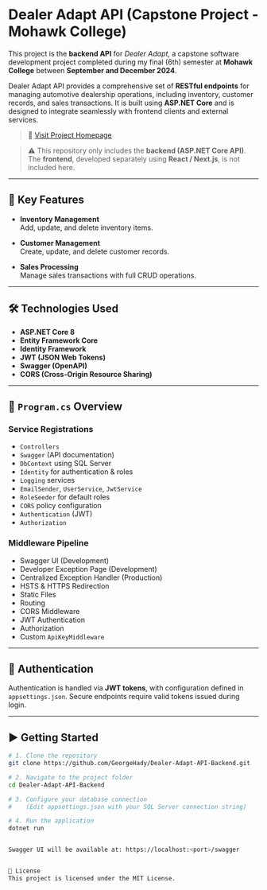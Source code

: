 # Dealer Adapt API (Capstone Project - Mohawk College)

This project is the **backend API** for *Dealer Adapt*, a capstone software development project completed during my final (6th) semester at **Mohawk College** between **September and December 2024**.

Dealer Adapt API provides a comprehensive set of **RESTful endpoints** for managing automotive dealership operations, including inventory, customer records, and sales transactions. It is built using **ASP.NET Core** and is designed to integrate seamlessly with frontend clients and external services.

> 🔗 [Visit Project Homepage](https://rimush.co/)

> ⚠️ This repository only includes the **backend (ASP.NET Core API)**.  
> The **frontend**, developed separately using **React / Next.js**, is not included here.

---

## 🚀 Key Features

- **Inventory Management**  
  Add, update, and delete inventory items.

- **Customer Management**  
  Create, update, and delete customer records.

- **Sales Processing**  
  Manage sales transactions with full CRUD operations.

---

## 🛠️ Technologies Used

- **ASP.NET Core 8**
- **Entity Framework Core**
- **Identity Framework**
- **JWT (JSON Web Tokens)**
- **Swagger (OpenAPI)**
- **CORS (Cross-Origin Resource Sharing)**

---

## 📂 `Program.cs` Overview

### Service Registrations
- `Controllers`
- `Swagger` (API documentation)
- `DbContext` using SQL Server
- `Identity` for authentication & roles
- `Logging` services
- `EmailSender`, `UserService`, `JwtService`
- `RoleSeeder` for default roles
- `CORS` policy configuration
- `Authentication` (JWT)
- `Authorization`

### Middleware Pipeline
- Swagger UI (Development)
- Developer Exception Page (Development)
- Centralized Exception Handler (Production)
- HSTS & HTTPS Redirection
- Static Files
- Routing
- CORS Middleware
- JWT Authentication
- Authorization
- Custom `ApiKeyMiddleware`

---

## 🔐 Authentication

Authentication is handled via **JWT tokens**, with configuration defined in `appsettings.json`. Secure endpoints require valid tokens issued during login.

---

## ▶️ Getting Started

```bash
# 1. Clone the repository
git clone https://github.com/GeorgeHady/Dealer-Adapt-API-Backend.git

# 2. Navigate to the project folder
cd Dealer-Adapt-API-Backend

# 3. Configure your database connection
#    (Edit appsettings.json with your SQL Server connection string)

# 4. Run the application
dotnet run


Swagger UI will be available at: https://localhost:<port>/swagger


📄 License
This project is licensed under the MIT License.

